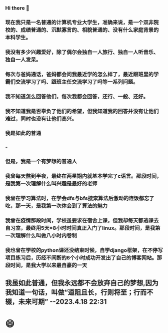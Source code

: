 ### Hi there 👋

### 现在我只是一名普通的计算机专业大学生，准确来说，是一个双非院校的、成绩普通的、沉默寡言的、相貌普通的、没有什么家庭背景的本科学生。
### 我没有多少兴趣爱好，除了偶尔会独自一人旅行、独自一人听音乐、独自一人发呆。
### 每次与爸妈通话，爸妈都会问我最近学的怎么样了，最近跟班里的学霸们交流学习了吗、跟班主任交流学习了吗等一系列问题。
### 我不知道怎么回答他们，每次我都会回答，还行、一般、还好。
### 我不知道我是否辜负了他们的希望，但我知道我的回答并没有让他们难过，同时也没有让他们高兴。
### 我是如此的普通
### -
### 但是，我是一个有梦想的普通人
### 我曾每天熬到半夜，最终在两星期内就基本学完了c语言。那段时间，是我第一次理解什么叫兴趣是最好的老师
### 我曾在学习算法时，在学会dfs与bfs搜索算法后激动的连饭都忘了吃，那一天，是我第一次体会到了算法的魅力
### 我曾在疫情那段时间，学校虽要求在宿舍上课，但我却每天都逃课去自习室，最终用5天*8小时时间真正入门了linux。那段时间，是我第一次理解什么叫做八小时内卷制
### 我也曾在学校的python课还没结束时候，自学django框架，在不停写项目练习后，历经不间断的6个小时成功开发出了自己的博客网站。那段时间，是我大学以来最自豪的一天

## 我虽如此普通，但我永远都不会放弃自己的梦想,因为我知道一句话，叫做“道阻且长，行则将至；行而不辍，未来可期”    --2023.4.18 22:31 

# 😄

<!--
**lvkaige/lvkaige** is a ✨ _special_ ✨ repository because its `README.md` (this file) appears on your GitHub profile.

Here are some ideas to get you started:

- 🔭 I’m currently working on ...
- 🌱 I’m currently learning ...
- 👯 I’m looking to collaborate on ...
- 🤔 I’m looking for help with ...
- 💬 Ask me about ...
- 📫 How to reach me: ...
- 😄 Pronouns: ...
- ⚡ Fun fact: ...
-->
